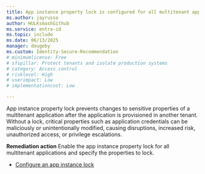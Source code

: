 ```yaml
---
title: App instance property lock is configured for all multitenant applications
ms.author: jayrusso
author: HULKsmashGithub
ms.service: entra-id
ms.topic: include
ms.date: 06/13/2025
manager: dougeby
ms.custom: Identity-Secure-Recommendation
# minimumlicense: Free
# sfipillar: Protect tenants and isolate production systems
# category: Access control
# risklevel: High
# userimpact: Low
# implementationcost: Low

---
```

App instance property lock prevents changes to sensitive properties of a multitenant application after the application is provisioned in another tenant. Without a lock, critical properties such as application credentials can be maliciously or unintentionally modified, causing disruptions, increased risk, unauthorized access, or privilege escalations.

**Remediation action**
Enable the app instance property lock for all multitenant applications and specify the properties to lock.
- [Configure an app instance lock](../../identity-platform/howto-configure-app-instance-property-locks.md#configure-an-app-instance-lock)   
